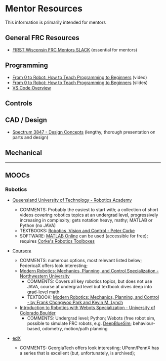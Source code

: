 # Mentor Resources
This information is primarily intended for mentors

## General FRC Resources
* [FIRST Wisconsin FRC Mentors SLACK](https://join.slack.com/t/firstwifrcmentors/shared_invite/zt-311wqhrs5-LieP5H3WXlVW3BxIAbkDyA) (essential for mentors)
## Programming
* [From 0 to Robot: How to Teach Programming to Beginners](https://youtu.be/GwAYCnt4wDQ?si=lSxFO-6Wa23L3KJe) (video)
* [From 0 to Robot: How to Teach Programming to Beginners](https://docs.google.com/presentation/d/15O2Xo5cHsYG3hVvQbMSB2SuvU9ED0Y3feaKdCbgaQyM/preview#slide=id.g27fbcc6740a_0_179) (slides)
* [VS Code Overview](https://docs.wpilib.org/en/stable/docs/software/vscode-overview/index.html)

## Controls

## CAD / Design
* [Spectrum 3847 - Design Concepts](https://docs.google.com/presentation/d/1whyvTc-HmHIQoMQok2rVF6ahzuzkDI1A4BrMUjpHwMc/edit) (lengthy, thorough presentation on parts and design)

## Mechanical


---
## MOOCs
### Robotics
* [Queensland University of Technology - Robotics Academy](https://robotacademy.net.au/) 
  * COMMENTS: Probably the easiest to start with; a collection of short videos covering robotics topics at an undergrad level, progressively increasing in complexity; gets notation heavy, mathy; MATLAB or Python (no JAVA) 
  * TEXTBOOKS: [Robotics, Vision and Control - Peter Corke](https://petercorke.com/#)
  * SOFTWARE: [MATLAB Online](https://www.mathworks.com/products/matlab-online.html) can be used (accessible for free); requires [Corke's Robotics Toolboxes](https://petercorke.com/toolboxes/robotics-toolbox/#)

* [Coursera](https://www.coursera.org/search?query=robotics&language=English&sortBy=BEST_MATCH)
  * COMMENTS: numerous options, most relevant listed below; FedericaX offers look interesting; 
  * [Modern Robotics: Mechanics, Planning, and Control Specialization - Northwestern University](https://www.coursera.org/specializations/modernrobotics#courses)
    * COMMENTS: Covers all key robotics topics, but does not use JAVA, course at undergrad level but textbook dives deep into grad-level math
    * TEXTBOOK: [Modern Robotics: Mechanics, Planning, and Control - by Frank Chongwoo Park and Kevin M. Lynch
](https://hades.mech.northwestern.edu/images/7/7f/MR.pdf)
  * [Introduction to Robotics with Webots Specialization - University of Colorado Boulder](https://www.coursera.org/specializations/introduction-robotics-webots#courses)
    * COMMENTS: Undergrad level; Python; Webots (free robot sim, possible to simulate FRC robots, e.g. [DeepBlueSim](https://github.com/DeepBlueRobotics/DeepBlueSim); behaviour-based, odometry, motion/path planning

* [edX](https://www.edx.org/search?tab=Course&learning_type=Course&q=Robotics&page=1&language=English&availability=Available+now)
  * COMMENTS: GeorgiaTech offers look interesting; UPenn/PennX has a series that is excellent (but, unfortunately, is archived);

